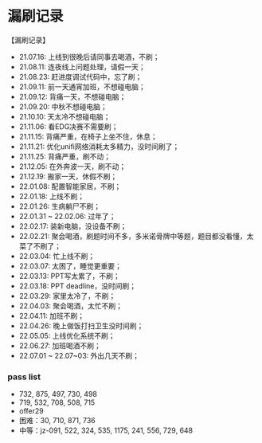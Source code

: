 # 漏刷记录

【漏刷记录】  
- 21.07.16: 上线到很晚后请同事去喝酒，不刷；  
- 21.08.11: 连夜线上问题处理，请假一天；    
- 21.08.23: 赶进度调试代码中，忘了刷；  
- 21.09.11: 前一天通宵加班，不想碰电脑；  
- 21.09.12: 背痛一天，不想碰电脑；  
- 21.09.20: 中秋不想碰电脑；  
- 21.10.10: 天太冷不想碰电脑；  
- 21.11.06: 看EDG决赛不需要刷；
- 21.11.15: 背痛严重，在椅子上坐不住，休息；
- 21.11.21: 优化unifi网络消耗太多精力，没时间刷了；
- 21.11.25: 背痛严重，刷不动；
- 21.12.05: 在外奔波一天，刷不动；
- 21.12.19: 搬家一天，休假不刷；
- 22.01.08: 配置智能家居，不刷；
- 22.01.18: 上线不刷；
- 22.01.26: 生病躺尸不刷；
- 22.01.31 ~ 22.02.06: 过年了；
- 22.02.17: 装新电脑，没设备不刷；
- 22.02.21: 聚会喝酒，刷题时间不多，多米诺骨牌中等题，题目都没看懂，太菜了不刷了；
- 22.03.04: 忙上线不刷；
- 22.03.07: 太困了，睡觉更重要；
- 22.03.13: PPT写太累了，不刷；
- 22.03.18: PPT deadline，没时间刷；
- 22.03.29: 家里太冷了，不刷；
- 22.04.03: 聚会喝酒，太忙不刷；
- 22.04.11: 加班不刷；
- 22.04.26: 晚上做饭打扫卫生没时间刷；
- 22.05.05: 上线优化系统不刷；
- 22.06.27: 加班喝酒不刷；
- 22.07.01 ~ 22.07~03: 外出几天不刷；

### pass list
- 732, 875, 497, 730, 498
- 719, 532, 708, 508, 715
- offer29 
- 困难：30, 710, 871, 736
- 中等：jz-091, 522, 324, 535, 1175, 241, 556, 729, 648
